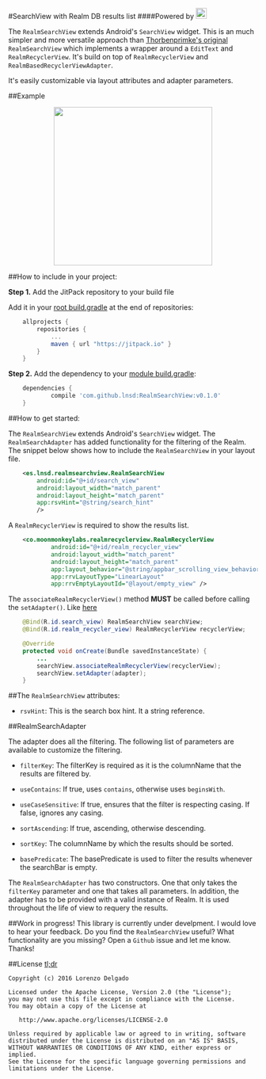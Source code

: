 #SearchView with Realm DB results list 
####Powered by [<img src="https://realm.io/assets/svg/general_logo.svg" height=22 />](https://realm.io/)

The `RealmSearchView` extends Android's `SearchView` widget. This is an much simpler and more versatile approach than [Thorbenprimke's original](https://github.com/thorbenprimke/realm-searchview) `RealmSearchView` which implements a wrapper around a `EditText` and `RealmRecyclerView`. It's build on top of `RealmRecyclerView` and `RealmBasedRecyclerViewAdapter`.

It's easily customizable via layout attributes and adapter parameters.

##Example
<p align="center">
	<img src="https://raw.githubusercontent.com/LNSD/realm-searchview/master/artwork/screencast-demo-app.gif"/ width="320">
</p>

##How to include in your project:

**Step 1.** Add the JitPack repository to your build file

Add it in your [root build.gradle](https://github.com/LNSD/RealmSearchView/blob/master/build.gradle#L22) at the end of repositories:
``` gradle
	allprojects {
		repositories {
			...
			maven { url "https://jitpack.io" }
		}
	}
```

**Step 2.** Add the dependency to your [module build.gradle](https://github.com/LNSD/RealmSearchView/blob/master/example/build.gradle#L37):

``` gradle
	dependencies {
	        compile 'com.github.lnsd:RealmSearchView:v0.1.0'
	}
```

##How to get started:

The `RealmSearchView` extends Android's `SearchView` widget. The `RealmSearchAdapter` has added functionality for the filtering of the Realm. The snippet below shows how to include the `RealmSearchView` in your  layout file.

``` xml
    <es.lnsd.realmsearchview.RealmSearchView
        android:id="@+id/search_view"
        android:layout_width="match_parent"
        android:layout_height="match_parent"
        app:rsvHint="@string/search_hint"
        />
```

A `RealmRecyclerView` is required to show the results list.

``` xml
    <co.moonmonkeylabs.realmrecyclerview.RealmRecyclerView
            android:id="@+id/realm_recycler_view"
            android:layout_width="match_parent"
            android:layout_height="match_parent"
            app:layout_behavior="@string/appbar_scrolling_view_behavior"
            app:rrvLayoutType="LinearLayout"
            app:rrvEmptyLayoutId="@layout/empty_view" />
```

The `associateRealmRecyclerView()` method **MUST** be called before calling the `setAdapter()`. Like [here](https://github.com/LNSD/RealmSearchView/blob/master/example/src/main/java/es/lnsd/example/activities/MainActivity.java#L63)

``` java
    @Bind(R.id.search_view) RealmSearchView searchView;
    @Bind(R.id.realm_recycler_view) RealmRecyclerView recyclerView;
```

``` java
	@Override
    protected void onCreate(Bundle savedInstanceState) {
    	...
        searchView.associateRealmRecyclerView(recyclerView);
        searchView.setAdapter(adapter);
    }
```

##The `RealmSearchView` attributes:

* `rsvHint`: This is the search box hint. It a string reference.

##RealmSearchAdapter

The adapter does all the filtering. The following list of parameters are available to customize the filtering.

* `filterKey`: The filterKey is required as it is the columnName that the results are filtered by.

* `useContains`: If true, uses `contains`, otherwise uses `beginsWith`.

* `useCaseSensitive`: If true, ensures that the filter is respecting casing. If false, ignores any casing.

* `sortAscending`: If true, ascending, otherwise descending.

* `sortKey`: The columnName by which the results should be sorted.

* `basePredicate`: The basePredicate is used to filter the results whenever the searchBar is empty.

The `RealmSearchAdapter` has two constructors. One that only takes the `filterKey` parameter and one that takes all parameters.
In addition, the adapter has to be provided with a valid instance of Realm. It is used throughout the life of view to requery the results.

##Work in progress!
This library is currently under develpment. I would love to hear your feedback. Do you find the `RealmSearchView` useful? What functionality are you missing? Open a `Github` issue and let me know. Thanks!

##License [tl;dr](https://tldrlegal.com/license/apache-license-2.0-(apache-2.0))
```
Copyright (c) 2016 Lorenzo Delgado

Licensed under the Apache License, Version 2.0 (the "License");
you may not use this file except in compliance with the License.
You may obtain a copy of the License at

   http://www.apache.org/licenses/LICENSE-2.0

Unless required by applicable law or agreed to in writing, software
distributed under the License is distributed on an "AS IS" BASIS,
WITHOUT WARRANTIES OR CONDITIONS OF ANY KIND, either express or implied.
See the License for the specific language governing permissions and
limitations under the License.
```
